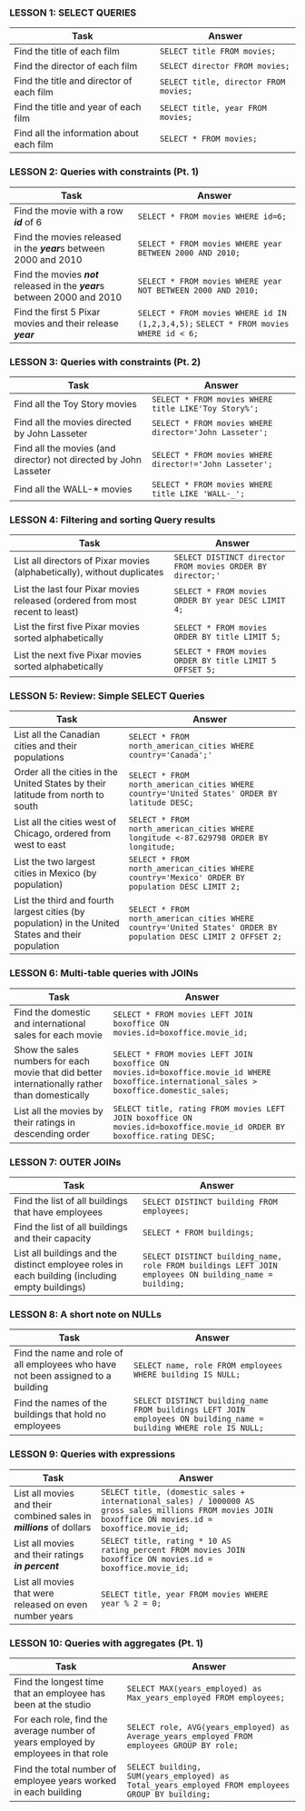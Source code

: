 ### LESSON 1: SELECT QUERIES
                    
Task  | Answer
------------- | -------------
Find the title of each film   | `SELECT title FROM movies;`
Find the director of each film   | `SELECT director FROM movies;`
Find the title and director of each film  | `SELECT title, director FROM movies;`
Find the title and year of each film | `SELECT title, year FROM movies;`
Find all the information about each film  | `SELECT * FROM movies;`


### LESSON 2: Queries with constraints (Pt. 1) 

Task  | Answer
------------- | -------------
Find the movie with a row ***id*** of 6   | `SELECT * FROM movies WHERE id=6;`
Find the movies released in the ***year***s between 2000 and 2010   | `SELECT * FROM movies WHERE year BETWEEN 2000 AND 2010;`
Find the movies ***not*** released in the ***year***s between 2000 and 2010  | `SELECT * FROM movies WHERE year NOT BETWEEN 2000 AND 2010;`
Find the first 5 Pixar movies and their release ***year*** | `SELECT * FROM movies WHERE id IN (1,2,3,4,5);` `SELECT * FROM movies WHERE id < 6;`


### LESSON 3: Queries with constraints (Pt. 2) 

Task  | Answer
------------- | -------------
Find all the Toy Story movies   | `SELECT * FROM movies WHERE title LIKE'Toy Story%';`
Find all the movies directed by John Lasseter | `SELECT * FROM movies WHERE director='John Lasseter';`
Find all the movies (and director) not directed by John Lasseter | `SELECT * FROM movies WHERE director!='John Lasseter';`
Find all the WALL-* movies | `SELECT * FROM movies WHERE title LIKE 'WALL-_';`


### LESSON 4: Filtering and sorting Query results

Task  | Answer
------------- | -------------
List all directors of Pixar movies (alphabetically), without duplicates   | `SELECT DISTINCT director FROM movies ORDER BY director;'`
List the last four Pixar movies released (ordered from most recent to least) | `SELECT * FROM movies ORDER BY year DESC LIMIT 4;`
List the first five Pixar movies sorted alphabetically | `SELECT * FROM movies ORDER BY title LIMIT 5;`
List the next five Pixar movies sorted alphabetically | `SELECT * FROM movies ORDER BY title LIMIT 5 OFFSET 5;`


### LESSON 5: Review: Simple SELECT Queries

Task  | Answer
------------- | -------------
List all the Canadian cities and their populations   | `SELECT * FROM north_american_cities WHERE country='Canada';'`
Order all the cities in the United States by their latitude from north to south | `SELECT * FROM north_american_cities WHERE country='United States' ORDER BY latitude DESC;`
List all the cities west of Chicago, ordered from west to east | `SELECT * FROM north_american_cities WHERE longitude <-87.629798 ORDER BY longitude;`
List the two largest cities in Mexico (by population) | `SELECT * FROM north_american_cities WHERE country='Mexico' ORDER BY population DESC LIMIT 2;`
List the third and fourth largest cities (by population) in the United States and their population | `SELECT * FROM north_american_cities WHERE country='United States' ORDER BY population DESC LIMIT 2 OFFSET 2;`


### LESSON 6: Multi-table queries with JOINs

Task  | Answer
------------- | -------------
Find the domestic and international sales for each movie   | `SELECT * FROM movies LEFT JOIN boxoffice ON movies.id=boxoffice.movie_id;`
Show the sales numbers for each movie that did better internationally rather than domestically | `SELECT * FROM movies LEFT JOIN boxoffice ON movies.id=boxoffice.movie_id WHERE boxoffice.international_sales > boxoffice.domestic_sales;`
List all the movies by their ratings in descending order | `SELECT title, rating FROM movies LEFT JOIN boxoffice ON movies.id=boxoffice.movie_id ORDER BY boxoffice.rating DESC;`


### LESSON 7: OUTER JOINs

Task  | Answer
------------- | -------------
Find the list of all buildings that have employees   | `SELECT DISTINCT building FROM employees;`
Find the list of all buildings and their capacity | `SELECT * FROM buildings;`
List all buildings and the distinct employee roles in each building (including empty buildings) | `SELECT DISTINCT building_name, role FROM buildings LEFT JOIN employees ON building_name = building;` 


### LESSON 8: A short note on NULLs

Task  | Answer
------------- | -------------
Find the name and role of all employees who have not been assigned to a building   | `SELECT name, role FROM employees WHERE building IS NULL;`
Find the names of the buildings that hold no employees | `SELECT DISTINCT building_name FROM buildings LEFT JOIN employees ON building_name = building WHERE role IS NULL;` 


### LESSON 9: Queries with expressions

Task  | Answer
------------- | -------------
List all movies and their combined sales in ***millions*** of dollars   | `SELECT title, (domestic_sales + international_sales) / 1000000 AS gross_sales_millions FROM movies JOIN boxoffice ON movies.id = boxoffice.movie_id;`
List all movies and their ratings ***in percent*** | `SELECT title, rating * 10 AS rating_percent FROM movies JOIN boxoffice ON movies.id = boxoffice.movie_id;`
List all movies that were released on even number years | `SELECT title, year FROM movies WHERE year % 2 = 0;` 


### LESSON 10: Queries with aggregates (Pt. 1)

Task  | Answer
------------- | -------------
Find the longest time that an employee has been at the studio   | `SELECT MAX(years_employed) as Max_years_employed FROM employees;`
For each role, find the average number of years employed by employees in that role | `SELECT role, AVG(years_employed) as Average_years_employed FROM employees GROUP BY role;`
Find the total number of employee years worked in each building | `SELECT building, SUM(years_employed) as Total_years_employed FROM employees GROUP BY building;` 
